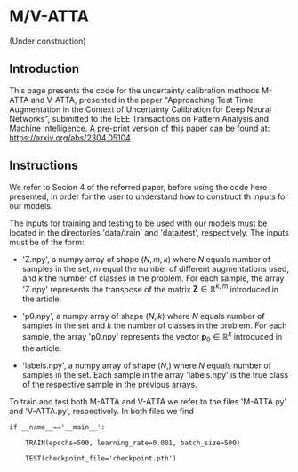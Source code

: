 # M/V-ATTA

(Under construction)

## Introduction

This page presents the code for the uncertainty calibration methods M-ATTA and V-ATTA, presented in the paper "Approaching Test Time Augmentation in the Context of Uncertainty Calibration for Deep Neural Networks", submitted to the IEEE Transactions on Pattern Analysis and Machine Intelligence. A pre-print version of this paper can be found at: https://arxiv.org/abs/2304.05104


## Instructions

We refer to Secion 4 of the referred paper, before using the code here presented, in order for the user to understand how to construct th inputs for our models. 

The inputs for training and testing to be used with our models must be located in the directories 'data/train' and 'data/test', respectively. The inputs must be of the form:

- 'Z.npy', a numpy array of shape $(N,m,k)$ where $N$ equals number of samples in the set, $m$ equal the number of different augmentations used, and $k$ the number of classes in the problem. For each sample, the array 'Z.npy' represents the transpose of the matrix $\mathbf{Z} \in \mathbb{R}^{k,m}$ introduced in the article.

- 'p0.npy', a numpy array of shape $(N,k)$ where $N$ equals number of samples in the set and $k$ the number of classes in the problem. For each sample, the array 'p0.npy' represents the vector $\mathbf{p}_0 \in \mathbb{R}^{k}$ introduced in the article.

- 'labels.npy', a numpy array of shape $(N,)$ where $N$ equals number of samples in the set. Each sample in the array 'labels.npy' is the true class of the respective sample in the previous arrays.

To train and test both M-ATTA and V-ATTA we refer to the files 'M-ATTA.py' and 'V-ATTA.py', respectively. In both files we find

```
if __name__=='__main__':
    
    TRAIN(epochs=500, learning_rate=0.001, batch_size=500)
    
    TEST(checkpoint_file='checkpoint.pth')
```
